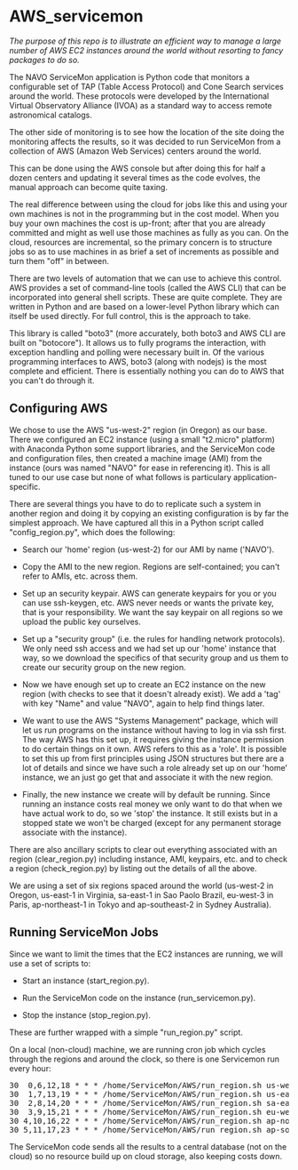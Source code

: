# AWS_servicemon

*The purpose of this repo is to illustrate an efficient way to manage a large
number of AWS EC2 instances around the world without resorting to fancy packages
to do so.*

The NAVO ServiceMon application is Python code that monitors a configurable set
of TAP (Table Access Protocol) and Cone Search services around the world.  These
protocols were developed by the International Virtual Observatory Alliance (IVOA)
as a standard way to access remote astronomical catalogs.

The other side of monitoring is to see how the location of the site doing the
monitoring affects the results, so it was decided to run ServiceMon from a collection
of AWS (Amazon Web Services) centers around the world.  

This can be done using the AWS console but after doing this for half a dozen centers 
and updating it several times as the code evolves, the manual approach can become
quite taxing.  

The real difference between using the cloud for jobs like this and using your own machines
is not in the programming but in the cost model.  When you buy your own machines the cost
is up-front; after that you are already committed and might as well use those machines as
fully as you can.  On the cloud, resources are incremental, so the primary concern is to
structure jobs so as to use machines in as brief a set of increments as possible and 
turn them "off" in between.

There are two levels of automation that we can use to achieve this control.  AWS provides a 
set of command-line tools (called the AWS CLI) that can be incorporated into general shell 
scripts.  These are quite complete.  They are written in Python and are based on a lower-level 
Python library which can itself be used directly.  For full control, this is the approach to
take.

This library is called "boto3" (more accurately, both boto3 and AWS CLI are built on
"botocore").  It allows us to fully programs the interaction, with exception 
handling and polling were necessary built in.  Of the various programming interfaces
to AWS, boto3 (along with nodejs) is the most complete and efficient.  There is 
essentially nothing you can do to AWS that you can't do through it.


## Configuring AWS

We chose to use the AWS "us-west-2" region (in Oregon) as our base.  There we 
configured an EC2 instance (using a small "t2.micro" platform) with Anaconda Python
some support libraries, and the ServiceMon code and configuration files, then created 
a machine image (AMI) from the instance (ours was named "NAVO" for ease in referencing it).
This is all tuned to our use case but none of what follows is particulary 
application-specific.

There are several things you have to do to replicate such a system in another 
region and doing it by copying an existing configuration is by far the simplest
approach.  We have captured all this in a Python script called "config_region.py",
which does the following:

* Search our 'home' region (us-west-2) for our AMI by name ('NAVO').

* Copy the AMI to the new region.  Regions are self-contained; you
can't refer to AMIs, etc. across them.

* Set up an security keypair. AWS can generate keypairs for you or
you can use ssh-keygen, etc. AWS never needs or wants the private
key, that is your responsibility.  We want the say keypair on all
regions so we upload the public key ourselves.

* Set up a "security group" (i.e. the rules for handling network
protocols).  We only need ssh access and we had set up our 'home'
instance that way, so we download the specifics of that security
group and us them to create our security group on the new region.

* Now we have enough set up to create an EC2 instance on the new
region (with checks to see that it doesn't already exist). We
add a 'tag' with key "Name" and value "NAVO", again to help 
find things later.

* We want to use the AWS "Systems Management" package, which will
let us run programs on the instance without having to log in
via ssh first.  The way AWS has this set up, it requires giving
the instance permission to do certain things on it own.  AWS
refers to this as a 'role'.  It is possible to set this up from
first principles using JSON structures but there are a lot of 
details and since we have such a role already set up on our
'home' instance, we an just go get that and associate it with
the new region.

* Finally, the new instance we create will by default be running.
Since running an instance costs real money we only want to do
that when we have actual work to do, so we 'stop' the instance.
It still exists but in a stopped state we won't be charged
(except for any permanent storage associate with the instance).

There are also ancillary scripts to clear out everything associated with an
region (clear_region.py) including instance, AMI, keypairs, etc. and to 
check a region (check_region.py) by listing out the details of all the above.

We are using a set of six regions spaced around the world (us-west-2 in Oregon,
us-east-1 in Virginia, sa-east-1 in Sao Paolo Brazil, eu-west-3 in Paris,
ap-northeast-1 in Tokyo and ap-southeast-2 in Sydney Australia).


## Running ServiceMon Jobs

Since we want to limit the times that the EC2 instances are running, we will
use a set of scripts to:

* Start an instance (start_region.py).

* Run the ServiceMon code on the instance (run_servicemon.py).

* Stop the instance (stop_region.py).

These are further wrapped with a simple "run_region.py" script.

On a local (non-cloud) machine, we are running cron job which cycles through 
the regions and around the clock, so there is one Servicemon run every hour:

<pre>
30  0,6,12,18 * * * /home/ServiceMon/AWS/run_region.sh us-west-2      >> /tmp/ServiceMon.debug 2>&1
30  1,7,13,19 * * * /home/ServiceMon/AWS/run_region.sh us-east-1      >> /tmp/ServiceMon.debug 2>&1
30  2,8,14,20 * * * /home/ServiceMon/AWS/run_region.sh sa-east-1      >> /tmp/ServiceMon.debug 2>&1
30  3,9,15,21 * * * /home/ServiceMon/AWS/run_region.sh eu-west-3      >> /tmp/ServiceMon.debug 2>&1
30 4,10,16,22 * * * /home/ServiceMon/AWS/run_region.sh ap-northeast-1 >> /tmp/ServiceMon.debug 2>&1
30 5,11,17,23 * * * /home/ServiceMon/AWS/run_region.sh ap-southeast-2 >> /tmp/ServiceMon.debug 2>&1
</pre>

The ServiceMon code sends all the results to a central database (not on the
cloud) so no resource build up on cloud storage, also keeping costs down.

